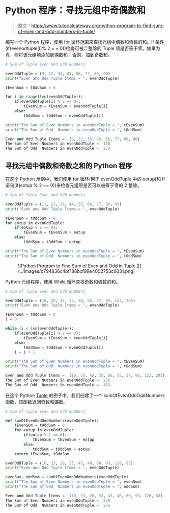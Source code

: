 # Python 程序：寻找元组中奇偶数和

> 原文：<https://www.tutorialgateway.org/python-program-to-find-sum-of-even-and-odd-numbers-in-tuple/>

编写一个 Python 程序，使用 for 循环范围来查找元组中偶数和奇数的和。if 条件(if(evenodtuple[I]% 2 = = 0))检查可被二整除的 Tuple 项是否等于零。如果为真，则将该元组项添加到偶数和；否则，加到奇数和。

```py
# Sum of Tuple Even and Odd Numbers

evenOddTuple = (9, 22, 33, 45, 56, 77, 89, 90)
print("Even and Odd Tuple Items = ", evenOddTuple)

tEvenSum = tOddSum = 0

for i in range(len(evenOddTuple)):
    if(evenOddTuple[i] % 2 == 0):
        tEvenSum = tEvenSum + evenOddTuple[i]
    else:
        tOddSum = tOddSum + evenOddTuple[i]

print("The Sum of Even Numbers in evenOddTuple = ", tEvenSum)
print("The Sum of Odd  Numbers in evenOddTuple = ", tOddSum)
```

```py
Even and Odd Tuple Items =  (9, 22, 33, 45, 56, 77, 89, 90)
The Sum of Even Numbers in evenOddTuple =  168
The Sum of Odd  Numbers in evenOddTuple =  253
```

## 寻找元组中偶数和奇数之和的 Python 程序

在这个 Python 示例中，我们使用 for 循环(用于 evenOddTuple 中的 eotup)和 If 语句(if(eotup % 2 == 0))来检查元组项是否可以被等于零的 2 整除。

```py
# Sum of Tuple Even and Odd Numbers

evenOddTuple = (11, 22, 33, 44, 55, 66, 77, 88, 99)
print("Even and Odd Tuple Items = ", evenOddTuple)

tEvenSum = tOddSum = 0
for eotup in evenOddTuple:
    if(eotup % 2 == 0):
        tEvenSum = tEvenSum + eotup
    else:
        tOddSum = tOddSum + eotup

print("The Sum of Even Numbers in evenOddTuple = ", tEvenSum)
print("The Sum of Odd  Numbers in evenOddTuple = ", tOddSum)
```

<figure class="wp-block-image size-large">![Python Program to Find Sum of Even and Odd in Tuple 2](../Images/d794836c4bf188bcf99e4002753c0031.png)</figure>

Python 元组程序，使用 While 循环查找奇数和偶数的和。

```py
# Sum of Tuple Even and Odd Numbers

evenOddTuple = (16, 25, 42, 35, 56, 55, 37, 95, 122, 205)
print("Even and Odd Tuple Items = ", evenOddTuple)

tEvenSum = tOddSum = 0
i = 0

while (i < len(evenOddTuple)):
    if(evenOddTuple[i] % 2 == 0):
        tEvenSum = tEvenSum + evenOddTuple[i]
    else:
        tOddSum = tOddSum + evenOddTuple[i]
    i = i + 1

print("The Sum of Even Numbers in evenOddTuple = ", tEvenSum)
print("The Sum of Odd  Numbers in evenOddTuple = ", tOddSum)
```

```py
Even and Odd Tuple Items =  (16, 25, 42, 35, 56, 55, 37, 95, 122, 205)
The Sum of Even Numbers in evenOddTuple =  236
The Sum of Odd  Numbers in evenOddTuple =  452
```

在这个 Python [Tuple](https://www.tutorialgateway.org/python-tuple/) 的例子中，我们创建了一个 sumOfEvenOddOddNumbers 函数，该函数返回奇数和偶数。

```py
# Sum of Tuple Even and Odd Numbers

def sumOfEvenOddOddNumbers(evenOddTuple):
    tEvenSum = tOddSum = 0
    for eotup in evenOddTuple:
        if(eotup % 2 == 0):
            tEvenSum = tEvenSum + eotup
        else:
            tOddSum = tOddSum + eotup
    return tEvenSum, tOddSum

evenOddTuple = (10, 23, 20, 33, 43, 40, 60, 93, 120, 83) 
print("Even and Odd Tuple Items = ", evenOddTuple)

evenSum, oddSum = sumOfEvenOddOddNumbers(evenOddTuple)
print("The Sum of Even Numbers in evenOddTuple = ", evenSum)
print("The Sum of Odd  Numbers in evenOddTuple = ", oddSum)
```

```py
Even and Odd Tuple Items =  (10, 23, 20, 33, 43, 40, 60, 93, 120, 83)
The Sum of Even Numbers in evenOddTuple =  250
The Sum of Odd  Numbers in evenOddTuple =  275
```
